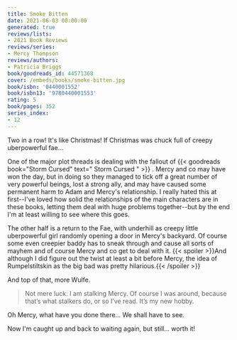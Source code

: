 ```yaml
---
title: Smoke Bitten
date: 2021-06-03 00:00:00
generated: true
reviews/lists:
- 2021 Book Reviews
reviews/series:
- Mercy Thompson
reviews/authors:
- Patricia Briggs
book/goodreads_id: 44571368
cover: /embeds/books/smoke-bitten.jpg
book/isbn: '0440001552'
book/isbn13: '9780440001553'
rating: 5
book/pages: 352
series_index:
- 12
---
```

Two in a row! It's like Christmas! If Christmas was chuck full of creepy uberpowerful fae...  

One of the major plot threads is dealing with the fallout of {{< goodreads book="Storm Cursed" text=" Storm Cursed " >}} . Mercy and co may have won the day, but in doing so they managed to tick off a great number of very powerful beings, lost a strong ally, and may have caused some permanent harm to Adam and Mercy's relationship. I really hated this at first--I've loved how solid the relationships of the main characters are in these books, letting them deal with huge problems together--but by the end I'm at least willing to see where this goes.  

<!--more-->

The other half is a return to the Fae, with underhill as creepy little uberpowerful girl randomly opening a door in Mercy's backyard. Of course some even creepier baddy has to sneak through and cause all sorts of mayhem and of course Mercy and co get to deal with it.  {{< spoiler >}}And although I did figure out the twist at least a bit before Mercy, the idea of Rumpelstiltskin as the big bad was pretty hilarious.{{< /spoiler >}}  

And top of that, more Wulfe.  

> Not mere luck. I am stalking Mercy. Of course I was around, because that’s what stalkers do, or so I’ve read. It’s my new hobby.

Oh Mercy, what have you done there... We shall have to see.  

Now I'm caught up and back to waiting again, but still... worth it!